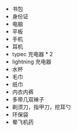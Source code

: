 - 书包
- 身份证
- 电脑
- 平板
- 手机
- 耳机
- typec 充电器 * 2
- lightning 充电器
- 水杯
- 毛巾
- 纸巾
- 内衣内裤
- 多带几双袜子
- 剃须刀，指甲刀，挖耳勺
- 环保袋
- 晕飞机药
